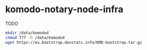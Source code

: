 # komodo-notary-node-infra

TODO

```sh
mkdir /data/komodod
chmod 777 -R /data/komodod
wget https://eu.bootstrap.dexstats.info/KMD-bootstrap.tar.gz
```